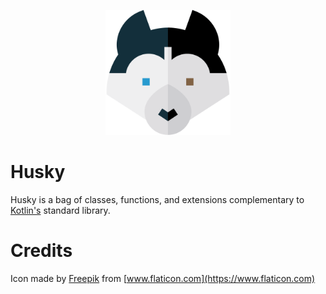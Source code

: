 <p align="center">
    <img src="resource/img/logo.svg" alt="Logo" width="200" />
</p>

# Husky

Husky is a bag of classes, functions, and extensions complementary to [Kotlin's](https://kotlinlang.org/) standard library.

# Credits

Icon made by [Freepik](http://www.freepik.com) from [www.flaticon.com](https://www.flaticon.com) 
